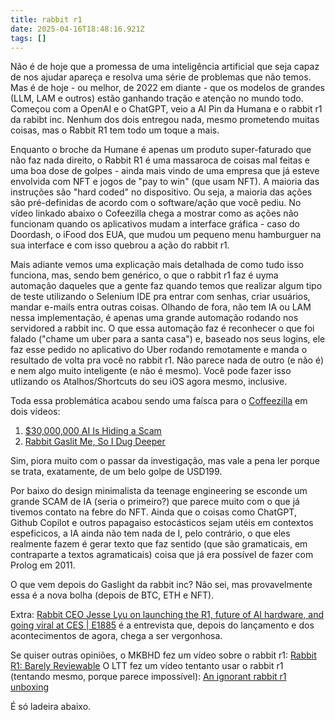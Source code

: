 ```yaml
---
title: rabbit r1
date: 2025-04-16T18:48:16.921Z
tags: []
---
```


Não é de hoje que a promessa de uma inteligência artificial que seja capaz de nos ajudar apareça e resolva uma série de problemas que não temos. Mas é de hoje - ou melhor, de 2022 em diante - que os modelos de grandes (LLM, LAM e outros) estão ganhando tração e atenção no mundo todo. Começou com a OpenAI e o ChatGPT, veio a AI Pin da Humana e o rabbit r1 da rabibt inc. Nenhum dos dois entregou nada, mesmo prometendo muitas coisas, mas o Rabbit R1 tem todo um toque a mais.

Enquanto o broche da Humane é apenas um produto super-faturado que não faz nada direito, o Rabbit R1 é uma massaroca de coisas mal feitas e uma boa dose de golpes - ainda mais vindo de uma empresa que já esteve envolvida com NFT e jogos de "pay to win" (que usam NFT). A maioria das instruções são "hard coded" no dispositivo. Ou seja, a maioria das ações são pré-definidas de acordo com o software/ação que você pediu. No vídeo linkado abaixo o Cofeezilla chega a mostrar como as ações não funcionam quando os aplicativos mudam a interface gráfica - caso do Doordash, o iFood dos EUA, que mudou um pequeno menu hamburguer na sua interface e com isso quebrou a ação do rabbit r1. 

Mais adiante vemos uma explicação mais detalhada de como tudo isso funciona, mas, sendo bem genérico, o que o rabbit r1 faz é uyma automação daqueles que a gente faz quando temos que realizar algum tipo de teste utilizando o Selenium IDE pra entrar com senhas, criar usuários, mandar e-mails entra outras coisas. Olhando de fora, não tem IA ou LAM nessa implementação, é apenas uma grande automação rodando nos servidored a rabbit inc. O que essa automação faz é reconhecer o que foi falado ("chame um uber para a santa casa") e, baseado nos seus logins, ele faz esse pedido no aplicativo do Uber rodando remotamente e manda o resultado de volta pra você no rabbit r1. Não parece nada de outro (e não é) e nem algo muito inteligente (e não é mesmo). Você pode fazer isso utlizando os Atalhos/Shortcuts do seu iOS agora mesmo, inclusive.

Toda essa problemática acabou sendo uma faísca para o [Coffeezilla](https://www.youtube.com/@Coffeezilla) em dois vídeos:

1. [$30,000,000 AI Is Hiding a Scam](https://www.youtube.com/watch?v=NPOHf20slZg)
2. [Rabbit Gaslit Me, So I Dug Deeper](https://www.youtube.com/watch?v=zLvFc_24vSM)

Sim, piora muito com o passar da investigação, mas vale a pena ler porque se trata, exatamente, de um belo golpe de USD199.

Por baixo do design minimalista da teenage engineering se esconde um grande SCAM de IA (seria o primeiro?) que parece muito com o que já tivemos contato na febre do NFT. Ainda que o coisas como ChatGPT, Github Copilot e outros papagaiso estocásticos sejam utéis em contextos espeficicos, a IA ainda não tem nada de I, pelo contrário, o que eles realmente fazem é gerar texto que faz sentido (que são gramaticais, em contraparte a textos agramaticais) coisa que já era possível de fazer com Prolog em 2011.

O que vem depois do Gaslight da rabbit inc? Não sei, mas provavelmente essa é a nova bolha (depois de BTC, ETH e NFT).

Extra: [Rabbit CEO Jesse Lyu on launching the R1, future of AI hardware, and going viral at CES | E1885](https://www.youtube.com/watch?v=X-MNgciL5hw) é a entrevista que, depois do lançamento e dos acontecimentos de agora, chega a ser vergonhosa.

Se quiser outras opiniões, o MKBHD fez um vídeo sobre o rabbit r1: [Rabbit R1: Barely Reviewable](https://www.youtube.com/watch?v=ddTV12hErTc)
O LTT fez um vídeo tentanto usar o rabbit r1 (tentando mesmo, porque parece impossível): [An ignorant rabbit r1 unboxing](https://youtu.be/HcPjineZdqQ?si=dAHYqvIm7E4IkocW)

É só ladeira abaixo.
